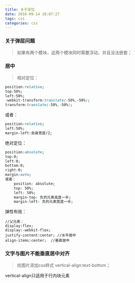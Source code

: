 ```yaml
---
title: 关于定位
date: 2016-09-14 18:07:27
tags: css
categories: css
---
```


### 关于弹层问题
> 如果有两个模块，这两个模块同时需要浮动，并且没法嵌套；

### 居中
> 相对定位：
```css
position:relative;
top:50%;
left:50%;
-webkit-transform:translate(-50%,-50%);
transform:translate(-50%,-50%);
```
或者：
```css
position:relative;
left:50%;
margin-left:自身宽度/2;
```

绝对定位：
```css
position:absolute;
top:0;
left:0;
bottom:0;
right:0;
margin:auto;
或者：
    position: absolute;
    top: 50%;
    left: 50%;
    margin-top: 负的元素高度一半;
    margin-left: 负的元素宽度一半;
```

弹性布局：
```
//父元素：
display:flex;
display:-webkit-flex;
justify-content:center; //水平居中
align-items:center;  //垂直居中
```
### 文字与图片不能垂直居中对齐
> 给图片添加css样式
 vertical-align:text-bottom；

 vertical-align只适用于行内块元素
